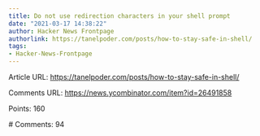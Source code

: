 ```yaml
---
title: Do not use redirection characters in your shell prompt
date: "2021-03-17 14:38:22"
author: Hacker News Frontpage
authorlink: https://tanelpoder.com/posts/how-to-stay-safe-in-shell/
tags:
- Hacker-News-Frontpage
---
```


<p>Article URL: <a href="https://tanelpoder.com/posts/how-to-stay-safe-in-shell/">https://tanelpoder.com/posts/how-to-stay-safe-in-shell/</a></p>
<p>Comments URL: <a href="https://news.ycombinator.com/item?id=26491858">https://news.ycombinator.com/item?id=26491858</a></p>
<p>Points: 160</p>
<p># Comments: 94</p>
